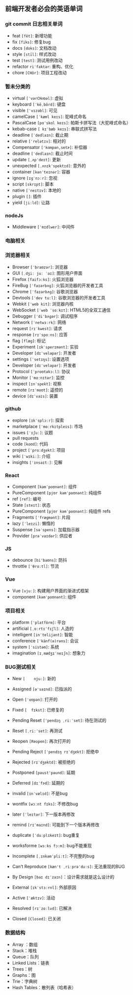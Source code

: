 ## 前端开发者必会的英语单词
### git commit 日志相关单词
- feat `[fēt]`: 新增功能
- fix `[fiks]`: 修复bug
- docs `[doks]`: 文档改动
- style `[stīl]`: 样式改动
- test `[test]`: 测试用例改动
- refactor `riˈfaktər`: 重构、优化
- chore `[CHôr]`: 项目工程改动

### 暂未分类的
- virtual `[ˈvərCHo͞oəl]`: 虚拟
- keyboard `[ˈkēˌbôrd]`: 键盘
- visible `[ˈvɪzəbl]`: 可见
- camelCase `[ˈkæml keɪs]`: 驼峰式命名
- PascalCase `[pɑˈskɑl keɪs]`: 帕斯卡拼写法（大驼峰式命名）
- kebab-case `[	kɪˈbæb keɪs]`: 串联式拼写法
- deadline `[ˈdedlaɪn]`: 截止期
- relative `[ˈrelətɪv]`: 相对的
- Compensator `['kɑmpən,setɚ]`: 补偿器
- deadline `[ˈdedlaɪn]`: 截止时间
- update `[ˌʌpˈdeɪt]`: 更新
- unexpected `[ˌʌnɪkˈspektɪd]`: 意外的
- container `[kənˈteɪnər]`: 容器
- ignore `[ɪɡˈnɔːr]`: 忽视
- script `[skrɪpt]`: 脚本
- native `[ˈneɪtɪv]`: 本地的
- plugin `[]`: 插件
- yield `[jiːld]`: 让路

### nodeJs
- Middleware `[ˈmɪdlwer]`: 中间件

### 电脑相关 

### 浏览器相关
- Browser `[ˈbraʊzər]`: 浏览器
- GUI `[ˌdʒiː juː ˈaɪ]`: 图形用户界面
- Firefox `[faifɔ:ks]`: 火狐浏览器
- FireBug `[ˈfaɪərbʌɡ]`: 火狐浏览器的开发者工具 
- Chrome `[ˈfaɪərbʌɡ]`: 谷歌浏览器 
- Devtools `[ˈdev tuːl]`: 谷歌浏览器的开发者工具  
- Webkit `[ˈweb kit]`: 浏览器内核
- WebSocket `[ˈweb ˈsɑːkɪt]`: HTML5的全双工通信
- Debugger `[ˈdiˈbʌɡər]`: 调试程序
- Network `[ˈnetwɜːrk]`: 网络 
- request `[rɪˈkwest]`: 请求
- response `[rɪˈspɑːns]`: 应答
- flag `[flæɡ]`: 标记
- Experiment `[ɪkˈsperɪmənt]`: 实验
- Developer `[dɪˈveləpər]`: 开发者
- settings `[ˈsetɪŋs]`: 设置选项
- Developer `[dɪˈveləpər]`: 开发者
- Protocol `[ˈproʊtəkɔːl]`: 协议
- Monitor `[ˈmɑːnɪtər]`: 监控 
- inspect `[ɪnˈspekt]`: 视察
- remote  `[rɪˈmoʊt]`: 遥控的
- device `[dɪˈvaɪs]`: 装置


### github
- explore `[ɪkˈsplɔːr]`:  探索
- marketplace `[ˈmɑːrkɪtpleɪs]`:  市场
- issues `[ˈɪʃuː]`:  议题
- pull requests
-  code `[koʊd]`: 代码
-  project `[ˈprɑːdʒekt]`: 项目
- wiki `[ˈwɪkiː]`:  介绍
- insights `[ˈɪnsaɪtː]`:  见解


### React
- Component `[kəmˈpoʊnənt]`: 组件
- PureComponent `[pjʊr kəmˈpoʊnənt]`: 纯组件 
- ref `[ref]`: 编号
- State `[steɪt]`: 状态
- PureComponent `[pjʊr kəmˈpoʊnənt]`: 纯组件 refs
- Fragments `[ˈfræɡmənt]`: 片段
- lazy `[ˈleɪzi]`: 懒惰的
- Suspense `[səˈspens]`: 加载指示器
- Provider `[prəˈvaɪdər]`: 供应者
### JS
- debounce `[bi'baʊns]`: 防抖
- throttle `[ˈθrɑːtl]`: 节流

### Vue
- Vue `[vjuː]`: 构建用户界面的渐进式框架
- component `[kəmˈpoʊnənt]`: 组件

### 项目相关
- platform `[ˈplatfôrm]`: 平台
- artificial `[ˌɑːrtɪˈfɪʃl]`: 人造的
- intelligent `[inˈtelijənt]`: 智能
- conference `[ˈkänf(ə)rəns]`: 会议
- system `[ˈsistəm]`: 系统
- imagination `[ɪˌmædʒɪˈneɪʃn]`: 想象力

### BUG测试相关
- New `[	njuː]`: 新的
- Assigned `[ə'saɪnd]`: 已指派的
- Open `[ˈoʊpən]`: 打开的
- Fixed `[	fɪkst]`: 已修复的
- Pending Reset `[ˈpendɪŋ ˌriːˈset]`: 待在测试的
- Reset `[ˌriːˈset]`: 再测试
- Reopen `[Reopen]`: 再次打开的
- Pending Reject `[ˈpendɪŋ rɪˈdʒekt]`: 拒绝中
- Rejected `[rɪˈdʒektd]`: 被拒绝的
- Postponed `[pəust'pəund]`: 延期
- Deferred `[dɪˈfɝd]`: 延期的

-  invalid `[ɪnˈvælɪd]`: 不是bug
- wontfix `[wɔːnt fɪks]`: 不修改bug
-  later `[ˈleɪtər]`: 下一版本再修改
- remind `[rɪˈmaɪnd]`: 可能到下一个版本再修改
- duplicate `[ˈduːplɪkeɪt]`: bug重复
- worksforme `[wɜːks fɔ:m]`: bug不能重现

- Incomplete `[ˌɪnkəmˈpliːt]`: 不完整的bug
- Can't Reproduce `[kæn't ˌriːprəˈduːs]`: 无法重现的BUG
- By Design `[baɪ dɪˈzaɪn]`：设计需求就是这么设计的
- External `[ɪkˈstɜːrnl]`: 外部原因

- Active `[ˈæktɪv]`: 活动
- Resolved `[rɪˈzɑːlvd]`: 已解决
- Closed `[Closed]`: 已关闭

### 数据结构
- Array ：数组
- Stack：堆栈
- Queue：队列
- Linked Lists：链表
- Trees：树
- Graphs：图
- Trie：字典树
- Hash Tables：散列表（哈希表）


